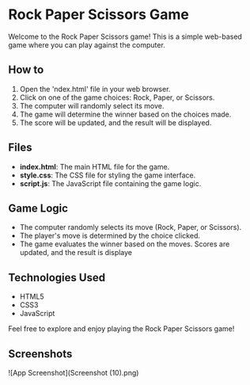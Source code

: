 
# Rock Paper Scissors Game

Welcome to the Rock Paper Scissors game! This is a simple web-based game where you can play against the computer.


## How to 
1. Open the 'ndex.html' file in your web browser.
2. Click on one of the game choices: Rock, Paper, or Scissors.
3. The computer will randomly select its move.
4. The game will determine the winner based on the choices made.
5. The score will be updated, and the result will be displayed.
## Files
- **index.html**: The main HTML file for the game.
- **style.css**: The CSS file for styling the game interface.
- **script.js**: The JavaScript file containing the game logic.
## Game Logic
- The computer randomly selects its move (Rock, Paper, or Scissors).
- The player's move is determined by the choice clicked.
- The game evaluates the winner based on the moves.
Scores are updated, and the result is displaye
## Technologies Used
- HTML5
- CSS3
- JavaScript

Feel free to explore and enjoy playing the Rock Paper Scissors game!
## Screenshots

![App Screenshot](Screenshot (10).png)

